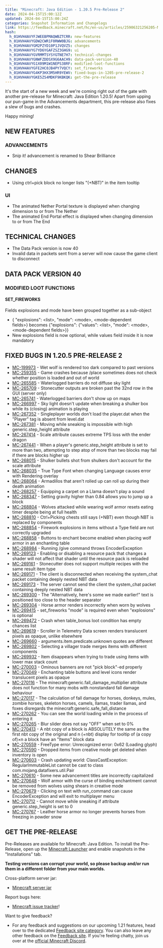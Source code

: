 ```yaml
---
title: "Minecraft: Java Edition - 1.20.5 Pre-Release 2"
date: 2024-04-15T15:00:12Z
updated: 2024-04-15T15:00:24Z
categories: Snapshot Information and Changelogs
link: https://feedback.minecraft.net/hc/en-us/articles/25906321256205-Minecraft-Java-Edition-1-20-5-Pre-Release-2
hash:
  h_01HVH4AVYFJWEEBPMAQWBZTCRR: new-features
  h_01HVH4AVYGDW2CWR1F0RWW0BJG: advancements
  h_01HVH4AVYGM2PZYD10P1JVQVZ5: changes
  h_01HVH4AVYG7YD6YGAFZSZ3GHG9: ui
  h_01HVH4AVYGVRMMTSYSYGTNE7H7: technical-changes
  h_01HVH4AVYGNWFZDDSX9G6AACH9: data-pack-version-40
  h_01HVH4AVYG1X09M1W1NEPS38RF: modified-loot-functions
  h_01HVH4AVYGFE2HC0JB4PY7VQCY: set_fireworks
  h_01HVH4AVYG4KP3HX3M5HR9YEWV: fixed-bugs-in-1205-pre-release-2
  h_01HVH4AVYGKE5ZS4MDKF9KBKQK: get-the-pre-release
---
```


It's the start of a new week and we're coming right out of the gate with another pre-release for Minecraft: Java Edition 1.20.5! Apart from upping our pun-game in the Advancements department, this pre-release also fixes a slew of bugs and crashes.

Happy mining!

## NEW FEATURES

### ADVANCEMENTS

- Snip it! advancement is renamed to Shear Brilliance

## CHANGES

- Using ctrl+pick block no longer lists "(+NBT)" in the item tooltip

### UI

- The animated Nether Portal texture is displayed when changing dimension to or from The Nether
- The animated End Portal effect is displayed when changing dimension to or from The End

## TECHNICAL CHANGES

- The Data Pack version is now 40
- Invalid data in packets sent from a server will now cause the game client to disconnect

## DATA PACK VERSION 40

### MODIFIED LOOT FUNCTIONS

#### SET_FIREWORKS

Fields explosions and mode have been grouped together as a sub-object

- { "explosions": \<list\>, "mode": \<mode\>, \<mode-dependent fields\>} becomes {"explosions": {"values": \<list\>, "mode": \<mode\>, \<mode-dependent fields\>}}
- New explosions field is now optional, while values field inside it is now mandatory

## FIXED BUGS IN 1.20.5 PRE-RELEASE 2

- [MC-199973](https://bugs.mojang.com/browse/MC-199973) - Wet wolf is rendered too dark compared to past versions
- [MC-259355](https://bugs.mojang.com/browse/MC-259355) - Game crashes because /place sometimes does not check whether position is loaded and out of world
- [MC-265585](https://bugs.mojang.com/browse/MC-265585) - Waterlogged barriers do not diffuse sky light
- [MC-265709](https://bugs.mojang.com/browse/MC-265709) - Stonecutter outputs are broken past the 32nd row in the GUI (server only)
- [MC-265741](https://bugs.mojang.com/browse/MC-265741) - Waterlogged barriers don't show up on maps
- [MC-266997](https://bugs.mojang.com/browse/MC-266997) - Sky light doesn't update when breaking a shulker box while its (closing) animation is playing
- [MC-267352](https://bugs.mojang.com/browse/MC-267352) - Singleplayer worlds don't load the player.dat when the "Player" tag is absent from level.dat
- [MC-267381](https://bugs.mojang.com/browse/MC-267381) - Moving while sneaking is impossible with high generic.step_height attribute
- [MC-267414](https://bugs.mojang.com/browse/MC-267414) - Scale attribute causes extreme TPS loss with the ender dragon
- [MC-267441](https://bugs.mojang.com/browse/MC-267441) - When a player's generic.step_height attribute is set to more than two, attempting to step atop of more than two blocks may fail if there are blocks higher up
- [MC-268015](https://bugs.mojang.com/browse/MC-268015) - Shulker bullets shot from shulkers don't account for the scale attribute
- [MC-268035](https://bugs.mojang.com/browse/MC-268035) - True Type Font when changing Language causes error with Rendering overlay
- [MC-268064](https://bugs.mojang.com/browse/MC-268064) - Armadillos that aren't rolled up can roll up during their death animation
- [MC-268257](https://bugs.mojang.com/browse/MC-268257) - Equipping a carpet on a Llama doesn't play a sound
- [MC-268347](https://bugs.mojang.com/browse/MC-268347) - Setting gravity higher than 0.84 allows you to jump up a block
- [MC-268804](https://bugs.mojang.com/browse/MC-268804) - Wolves attacked while wearing wolf armor resets eating timer despite being at full health
- [MC-268810](https://bugs.mojang.com/browse/MC-268810) - Ctrl+Picking chests still says (+NBT) even though NBT is replaced by components
- [MC-268854](https://bugs.mojang.com/browse/MC-268854) - Firework explosions in items without a Type field are not correctly upgraded
- [MC-268858](https://bugs.mojang.com/browse/MC-268858) - Buttons to enchant become enabled when placing wolf armor in an enchanting table
- [MC-268984](https://bugs.mojang.com/browse/MC-268984) - Running /give command throws EncoderException
- [MC-269123](https://bugs.mojang.com/browse/MC-269123) - Enabling or disabling a resource pack that changes a shader will not affect that shader until the resource pack is reloaded
- [MC-269161](https://bugs.mojang.com/browse/MC-269161) - Stonecutter does not support multiple recipes with the same result item type
- [MC-269171](https://bugs.mojang.com/browse/MC-269171) - The client is disconnected when receiving the system_chat packet containing deeply nested NBT data
- [MC-269173](https://bugs.mojang.com/browse/MC-269173) - The server cannot send the client the system_chat packet containing deeply nested NBT data
- [MC-269300](https://bugs.mojang.com/browse/MC-269300) - The "Alternatively, here's some we made earlier!" text is positioned too close to the header separator
- [MC-269304](https://bugs.mojang.com/browse/MC-269304) - Horse armor renders incorrectly when worn by wolves
- [MC-269415](https://bugs.mojang.com/browse/MC-269415) - set_fireworks "mode" is required even when "explosions" is optional
- [MC-269472](https://bugs.mojang.com/browse/MC-269472) - Crash when table_bonus loot condition has empty chances list
- [MC-269619](https://bugs.mojang.com/browse/MC-269619) - Scroller in Telemetry Data screen renders translucent pixels as opaque, unlike elsewhere
- [MC-269660](https://bugs.mojang.com/browse/MC-269660) - arguments.item.predicate.unknown quotes are different
- [MC-269802](https://bugs.mojang.com/browse/MC-269802) - Selecting a villager trade merges items with different components
- [MC-269932](https://bugs.mojang.com/browse/MC-269932) - Item disappears when trying to trade using items with lower max stack count
- [MC-270003](https://bugs.mojang.com/browse/MC-270003) - Ominous banners are not "pick block"-ed properly
- [MC-270049](https://bugs.mojang.com/browse/MC-270049) - Enchanting table buttons and level icons render translucent pixels as opaque
- [MC-270116](https://bugs.mojang.com/browse/MC-270116) - The minecraft:generic.fall_damage_multiplier attribute does not function for many mobs with nonstandard fall damage behaviour
- [MC-270117](https://bugs.mojang.com/browse/MC-270117) - The calculation of fall damage for horses, donkeys, mules, zombie horses, skeleton horses, camels, llamas, trader llamas, and foxes disregards the minecraft:generic.safe_fall_distance
- [MC-270262](https://bugs.mojang.com/browse/MC-270262) - You can see the world loading while in the process of entering it
- [MC-270265](https://bugs.mojang.com/browse/MC-270265) - Blur slider does not say "OFF" when set to 0%
- [MC-270413](https://bugs.mojang.com/browse/MC-270413) - A nbt copy of a block is ABSOLUTELY the same as the first nbt copy of the original and n (+nbt) display for tooltip of (a copy of)×n a block have an "Items" block data
- [MC-270559](https://bugs.mojang.com/browse/MC-270559) - FreeType error: Unrecognized error: 0x62 (Loading glyph)
- [MC-270590](https://bugs.mojang.com/browse/MC-270590) - Dropped items from creative mode get deleted when inventory is open
- [MC-270603](https://bugs.mojang.com/browse/MC-270603) - Crash updating world: ClassCastException: RegularImmutableList cannot be cast to class com.mojang.datafixers.util.Pair
- [MC-270610](https://bugs.mojang.com/browse/MC-270610) - Some new advancement titles are incorrectly capitalized
- [MC-270648](https://bugs.mojang.com/browse/MC-270648) - Wolf armor with the curse of binding enchantment cannot be removed from wolves using shears in creative mode
- [MC-270679](https://bugs.mojang.com/browse/MC-270679) - Clicking on text with run_command can cause EncoderException and will exit to multiplayer menu
- [MC-270712](https://bugs.mojang.com/browse/MC-270712) - Cannot move while sneaking if attribute generic.step_height is set to 0
- [MC-270767](https://bugs.mojang.com/browse/MC-270767) - Leather horse armor no longer prevents horses from freezing in powder snow

## GET THE PRE-RELEASE

Pre-Releases are available for Minecraft: Java Edition. To install the Pre-Release, open up the [Minecraft Launcher](https://www.minecraft.net/download.html) and enable snapshots in the "Installations" tab.

**Testing versions can corrupt your world, so please backup and/or run them in a different folder from your main worlds.**

Cross-platform server jar:

- [Minecraft server jar](https://piston-data.mojang.com/v1/objects/c794b404663758cba43c67d097a25c5d4eb84a37/server.jar)

Report bugs here:

- [Minecraft issue tracker](https://bugs.mojang.com/projects/MC/summary)!

Want to give feedback?

- For any feedback and suggestions on our upcoming 1.21 features, head over to the dedicated [Feedback site category](https://aka.ms/Minecraft121Feedback). You can also leave any other feedback on the [Feedback site](https://feedback.minecraft.net/). If you're feeling chatty, join us over at the [official Minecraft Discord](https://discordapp.com/invite/minecraft).
